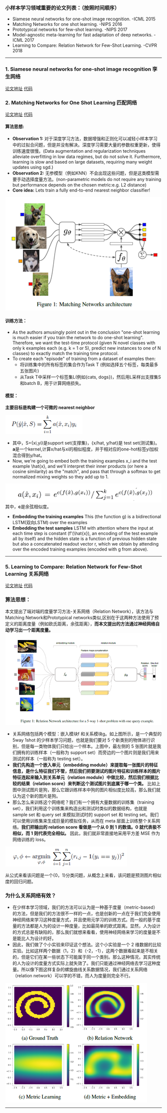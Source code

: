 ### 小样本学习领域重要的论文列表：（按照时间顺序）
- Siamese neural networks for one-shot image recognition. -ICML 2015
- Matching Networks for one shot learning. -NIPS 2016
- Prototypical networks for few-shot learning. -NIPS 2017
- Model-agnostic meta-learning for fast adaptation of deep networks. -ICML 2017
- Learning to Compare: Relation Network for Few-Shot Learning. -CVPR 2018
------
### 1. Siamese neural networks for one-shot image recognition 孪生网络
[论文地址]()
[代码]()























### 2. Matching Networks for One Shot Learning 匹配网络
[论文地址](https://arxiv.org/pdf/1606.04080.pdf)
[代码](https://github.com/gitabcworld/MatchingNetworks)

#### 算法思想:
- **Observation 1:** 对于深度学习方法，数据增强和正则化可以减轻小样本学习中的过拟合问题，但是并没有解决。深度学习需要大量的参数权重更新，使得训练速度很慢。(Data augmentation and regularization techniques alleviate overfitting in low data regimes, but do not solve it. Furthermore, learning is slow and based on large datasets, requiring many weight updates using sgd.)
- **Observation 2:** 无参模型（例如KNN）不会出现这些问题，但是这类模型需要手动选择度量方法。(non-parametric models do not require any training but performance depends on the chosen metric:e.g. L2 distance)
- **Core idea:** Lets train a fully end-to-end nearest neighbor classifier!

![](https://github.com/wangyao049/Paper_note/blob/master/image/7.png)

#### 训练方法：
- As the authors amusingly point out in the conclusion "one-shot learning is much easier if you train the network to do one-shot learning". Therefore, we want the test-time protocol (given N novel classes with only k examples each (e.g. k = 1 or 5), predict new instances to one of N classes) to exactly match the training time protocol. 
- To create each "episode" of training from a dataset of examples then:
    - 将训练集中的所有标签的集合作为Task T (例如选择五个标签，每类最多五张图片)
    - 从Task T中采样一个标签集L(例如{cats, dogs})，然后用L采样出支撑集S和batch B，用于计算网络损失。
    
#### 模型：
**主要目标是构建一个可微的 nearest neighbor**

![](https://github.com/wangyao049/Paper_note/blob/master/image/8.png)

- 其中，S={xi,yi}是support set(支撑集)，{x/hat, y/hat}是 test set(测试集)。**a**是一个kernel,计算x/hat与xi的相似程度，并于相对应的one-hot标签yi加权混合得到y/hat。
- Now, we're going to embed both the training examples x_i and the test example \hat{x}, and we'll interpret their inner products (or here a cosine similarity) as the "match", and pass that through a softmax to get normalized mixing weights so they add up to 1. 

![](https://github.com/wangyao049/Paper_note/blob/master/image/9.png)
其中，**c**是余弦相似度。

- **Embedding the training examples** This (the function g) is a bidirectional LSTM(双向LSTM) over the examples
- **Embedding the test samples** LSTM with attention where the input at each time step is constant (f'(\hat{x}), an encoding of the test example all by itself) and the hidden state is a function of previous hidden state but also a concatenated readout vector r, which we obtain by attending over the encoded training examples (encoded with g from above).
------
### 5. Learning to Compare: Relation Network for Few-Shot Learning 关系网络
[论文地址](https://arxiv.org/pdf/1711.06025.pdf)
[代码](https://github.com/floodsung/LearningToCompare_FSL)

### 算法思想：
本文提出了端对端的度量学习方法-关系网络（Relation Network），该方法与Matching Network和Prototypical networks类似,区别在于这两种方法使用了预定义的距离度量（例如欧氏距离，余弦距离），**而本文提出的方法通过神经网络自动学习出一个距离度量。**
![](https://github.com/wangyao049/Paper_note/blob/master/image/10.png)

- 关系网络包括两个模型：嵌入模块f 和关系模块g。如上图所示，是一个典型的 5way 1shot 的少样本学习问题，也就是我们要对 5 个新类别的物体进行识别，但是每一类物体我们只给出一个样本。上图中，最左侧的 5 张图片就是我们拥有的训练样本（一般称为 support set）而旁边的一个图片则是我们用来测试的样本（一般称为 testing set）。
- **我们先构造一个嵌入单元（embedding module）来提取每一张图片的特征信息，是什么特征我们不管，然后我们把要测试的图片特征和训练样本的图片特征连起来输入到关系单元（relation module）中做比较，然后我们根据比较的结果（relation score）来判断这个测试图片到底属于哪一个类。** 比如上图中测试图片是狗，那么它跟训练样本中狗的图片相似度比较高，那么我们就认为这个新的图片是狗。
- 那么怎么来训练这个网络呢？我们有一个拥有大量数据的训练集（training set），我们利用这个训练集来构造出和测试时类似的数据结构，也就是 sample set 和 query set 来模拟测试时的 support set 和 testing set。我们可以使用训练集来生成巨量的模拟任务，从而在 meta 层面上训练整个关系网络。**我们把输出的 relation score 看做是一个从 0 到 1 的数值。0 就代表极不相似，而 1 则代表完全相似。** 因此，我们就非常直接地采用平方差 MSE 作为网络训练的 loss。

![](https://github.com/wangyao049/Paper_note/blob/master/image/11.png)

从公式来看该问题是一个{0，1}分类问题，从概念上来看，该问题是预测图片相似度的回归问题。

### 为什么关系网络有效？
- 在少样本学习领域，我们的方法可以认为是一种基于度量（metric-based）的方法，但是我们的方法很不一样的一点，也是创新的一点在于我们完全使用神经网络来学习这种度量方式，并且使用元学习的训练方式。而一般的基于度量的方法都是人为的设计一种度量，比如最简单的欧式距离。显然，人为设计的方式总是有缺陷的，那么我们就想来看看，使用神经网络来学习的度量是不是能比人为设计的好。
- 因此，我们做了个小实验来印证这个想法。这个小实验是一个 2 维数据的比较实验。比如这样两个数据（1，2）和（-2，-1），这两个数据看起来是不相关的，但是它们在某一些状态下可能属于同一个类别。那么这种情况，其实传统的人为设计的度量方式实际上就失效了。我们只能通过神经网络去学习这种度量。所以像下图这样复杂的螺旋曲线关系数据情况，我们通过关系网络（relation network）可以学的不错，而人为度量则完全不行。

![](https://github.com/wangyao049/Paper_note/blob/master/image/12.png)

------
